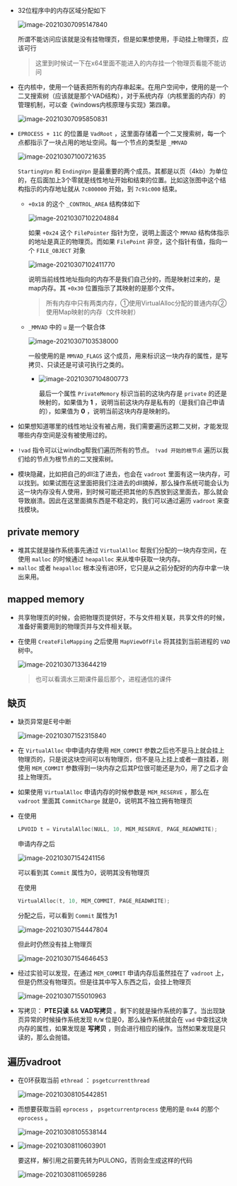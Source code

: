 + 32位程序中的内存区域分配如下

  ![image-20210307095147840](https://cdn.jsdelivr.net/gh/smallzhong/picgo-pic-bed/image-20210307095147840.png)

  所谓不能访问应该就是没有挂物理页，但是如果想使用，手动挂上物理页，应该可行

  >这里到时候试一下在x64里面不能进入的内存挂一个物理页看能不能访问

+ 在内核中，使用一个链表把所有的内存串起来。在用户空间中，使用的是一个二叉搜索树（应该就是那个VAD结构），对于系统内存（内核里面的内存）的管理机制，可以查《windows内核原理与实现》第四章。

  ![image-20210307095850831](https://cdn.jsdelivr.net/gh/smallzhong/picgo-pic-bed/image-20210307095850831.png)

  

+ `EPROCESS + 11C` 的位置是 `VadRoot` ，这里面存储着一个二叉搜索树，每一个点都指示了一块占用的地址空间。每一个节点的类型是 `_MMVAD`

  ![image-20210307100721635](https://cdn.jsdelivr.net/gh/smallzhong/picgo-pic-bed/image-20210307100721635.png)

  `StartingVpn` 和 `EndingVpn` 是最重要的两个成员。其都是以页（4kb）为单位的，在后面加上3个零就是线性地址开始和结束的位置。比如这张图中这个结构指示的内存地址就从 `7c800000` 开始，到 `7c91c000` 结束。

  + `+0x18` 的这个 `_CONTROL_AREA` 结构体如下

    ![image-20210307102204884](https://cdn.jsdelivr.net/gh/smallzhong/picgo-pic-bed/image-20210307102204884.png)

    如果 `+0x24` 这个 `FilePointer` 指针为空，说明上面这个 `MMVAD` 结构体指示的地址是真正的物理页。而如果 `FilePoint` 非空，这个指针有值，指向一个 `FILE_OBJECT` 对象

    ![image-20210307102411770](https://cdn.jsdelivr.net/gh/smallzhong/picgo-pic-bed/image-20210307102411770.png)

    说明当前线性地址指向的内存不是我们自己分的，而是映射过来的，是map内存。其 `+0x30` 位置指示了其映射的是那个文件。

    > 所有内存中只有两类内存，①使用VirtualAlloc分配的普通内存②使用Map映射的内存（文件映射）

  + `_MMVAD` 中的 `u` 是一个联合体

    ![image-20210307103538000](https://cdn.jsdelivr.net/gh/smallzhong/picgo-pic-bed/image-20210307103538000.png)

    一般使用的是 `MMVAD_FLAGS` 这个成员，用来标识这一块内存的属性，是写拷贝、只读还是可读可执行之类的。

    + ![image-20210307104800773](https://cdn.jsdelivr.net/gh/smallzhong/picgo-pic-bed/image-20210307104800773.png)

      最后一个属性 `PrivateMemory` 标识当前的这块内存是 `private` 的还是映射的，如果值为 **1** ，说明当前这块内存是私有的（是我们自己申请的），如果值为 **0** ，说明当前这块内存是映射的。

+ 如果想知道哪里的线性地址没有被占用，我们需要遍历这颗二叉树，才能发现哪些内存空间是没有被使用过的。

+ `!vad` 指令可以让windbg帮我们遍历所有的节点。 `!vad 开始的根节点` 遍历以我们给的节点为根节点的二叉搜索树。

+ 模块隐藏，比如把自己的dll注了进去，也会在 `vadroot` 里面有这一块内存，可以找到。如果试图在这里面把我们注进去的dll摘掉，那么操作系统可能会认为这一块内存没有人使用，到时候可能还把其他的东西放到这里面去，那么就会导致崩溃。因此在这里面摘东西是不稳定的，我们可以通过遍历 `vadroot` 来查找模块。



## private memory

+ 堆其实就是操作系统事先通过 `VirtualAlloc` 帮我们分配的一块内存空间，在使用 `malloc` 的时候通过 `heapalloc` 来从堆中获取一块内存。
+ `malloc` 或者 `heapalloc` 根本没有进0环，它只是从之前分配好的内存中拿一块出来用。



## mapped memory

+ 共享物理页的时候，会把物理页提供好，不与文件相关联，共享文件的时候，准备好需要用到的物理页并与文件相关联。

+ 在使用 `CreateFileMapping` 之后使用 `MapViewOfFile` 将其挂到当前进程的 `VAD` 树中。

  ![image-20210307133644219](https://cdn.jsdelivr.net/gh/smallzhong/picgo-pic-bed/image-20210307133644219.png)

  >也可以看滴水三期课件最后那个，进程通信的课件



## 缺页

+ 缺页异常是E号中断

  ![image-20210307152315840](https://cdn.jsdelivr.net/gh/smallzhong/picgo-pic-bed/image-20210307152315840.png)

  

+ 在 `VirtualAlloc` 中申请内存使用 `MEM_COMMIT` 参数之后也不是马上就会挂上物理页的，只是说这块空间可以有物理页，但不是马上挂上或者一直挂着，刚使用 `MEM_COMMIT` 参数得到一块内存之后其P位很可能还是为0，用了之后才会挂上物理页。

+ 如果使用 `VirtualAlloc` 申请内存的时候参数是 `MEM_RESERVE` ，那么在 `vadroot` 里面其 `CommitCharge` 就是0，说明其不独立拥有物理页

+ 在使用

  ```cpp
  LPVOID t = VirutalAlloc(NULL, 10, MEM_RESERVE, PAGE_READWRITE);
  ```

  申请内存之后

  ![image-20210307154241156](https://cdn.jsdelivr.net/gh/smallzhong/picgo-pic-bed/image-20210307154241156.png)

  可以看到其 `Commit` 属性为0，说明其没有物理页

  在使用

  ```cpp
  VirtualAlloc(t, 10, MEM_COMMIT, PAGE_READWRITE);
  ```

  分配之后，可以看到 `Commit` 属性为1

  ![image-20210307154447804](https://cdn.jsdelivr.net/gh/smallzhong/picgo-pic-bed/image-20210307154447804.png)

  但此时仍然没有挂上物理页

  ![image-20210307154646453](https://cdn.jsdelivr.net/gh/smallzhong/picgo-pic-bed/image-20210307154646453.png)

+ 经过实验可以发现，在通过 `MEM_COMMIT` 申请内存后虽然挂在了 `vadroot` 上，但是仍然没有物理页。但是往其中写入东西之后，会挂上物理页

  ![image-20210307155010963](https://cdn.jsdelivr.net/gh/smallzhong/picgo-pic-bed/image-20210307155010963.png)

+ 写拷贝： **PTE只读** && **VAD写拷贝** 。剩下的就是操作系统的事了。当出现缺页异常的时候操作系统发现 `R/W` 位是0，那么操作系统就会在 `vad` 中查找这块内存的属性，如果发现是 **写拷贝** ，则会进行相应的操作。当然如果发现是只读的，那么会抛错。



## 遍历vadroot

+ 在0环获取当前 `ethread` ： `psgetcurrentthread`

  ![image-20210308105442851](https://cdn.jsdelivr.net/gh/smallzhong/picgo-pic-bed/image-20210308105442851.png)

+ 而想要获取当前 `eprocess` ， `psgetcurrentprocess` 使用的是 `0x44` 的那个 `eprocess` 。

  ![image-20210308105538144](https://cdn.jsdelivr.net/gh/smallzhong/picgo-pic-bed/image-20210308105538144.png)

+ ![image-20210308110603901](https://cdn.jsdelivr.net/gh/smallzhong/picgo-pic-bed/image-20210308110603901.png)

  要这样，解引用之前要先转为PULONG，否则会生成这样的代码

  ![image-20210308110659286](https://cdn.jsdelivr.net/gh/smallzhong/picgo-pic-bed/image-20210308110659286.png)